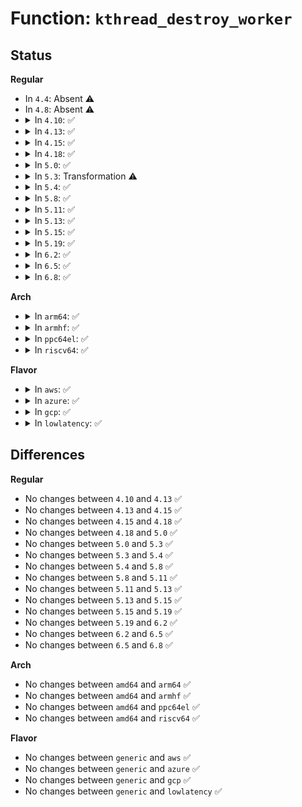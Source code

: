 # Function: <code>kthread_destroy_worker</code>

## Status
<b>Regular</b>
<ul>
<li>
In <code>4.4</code>: Absent ⚠️
</li>
<li>
In <code>4.8</code>: Absent ⚠️
</li>
<li>
<details>
<summary>In <code>4.10</code>: ✅</summary>

```c
void kthread_destroy_worker(struct kthread_worker *worker);
```

**Collision:** Unique Global

**Inline:** No

**Transformation:** False

**Instances:**

```
In kernel/kthread.c (ffffffff810a9640)
Location: kernel/kthread.c:1150
Inline: False
```
**Symbols:**

```
ffffffff810a9640-ffffffff810a96a8: kthread_destroy_worker (STB_GLOBAL)
```
</details>
</li>
<li>
<details>
<summary>In <code>4.13</code>: ✅</summary>

```c
void kthread_destroy_worker(struct kthread_worker *worker);
```

**Collision:** Unique Global

**Inline:** No

**Transformation:** False

**Instances:**

```
In kernel/kthread.c (ffffffff810a6320)
Location: kernel/kthread.c:1155
Inline: False
```
**Symbols:**

```
ffffffff810a6320-ffffffff810a636a: kthread_destroy_worker (STB_GLOBAL)
```
</details>
</li>
<li>
<details>
<summary>In <code>4.15</code>: ✅</summary>

```c
void kthread_destroy_worker(struct kthread_worker *worker);
```

**Collision:** Unique Global

**Inline:** No

**Transformation:** False

**Instances:**

```
In kernel/kthread.c (ffffffff810ac8b0)
Location: kernel/kthread.c:1160
Inline: False
```
**Symbols:**

```
ffffffff810ac8b0-ffffffff810ac8fa: kthread_destroy_worker (STB_GLOBAL)
```
</details>
</li>
<li>
<details>
<summary>In <code>4.18</code>: ✅</summary>

```c
void kthread_destroy_worker(struct kthread_worker *worker);
```

**Collision:** Unique Global

**Inline:** No

**Transformation:** False

**Instances:**

```
In kernel/kthread.c (ffffffff810b38c0)
Location: kernel/kthread.c:1178
Inline: False
Direct callers:
  - drivers/ptp/ptp_clock.c:ptp_clock_unregister
  - drivers/ptp/ptp_clock.c:ptp_clock_register
  - drivers/watchdog/watchdog_dev.c:watchdog_dev_exit
  - drivers/watchdog/watchdog_dev.c:watchdog_dev_init
```
**Symbols:**

```
ffffffff810b38c0-ffffffff810b3907: kthread_destroy_worker (STB_GLOBAL)
```
</details>
</li>
<li>
<details>
<summary>In <code>5.0</code>: ✅</summary>

```c
void kthread_destroy_worker(struct kthread_worker *worker);
```

**Collision:** Unique Global

**Inline:** No

**Transformation:** False

**Instances:**

```
In kernel/kthread.c (ffffffff810bcbc0)
Location: kernel/kthread.c:1180
Inline: False
Direct callers:
  - drivers/ptp/ptp_clock.c:ptp_clock_unregister
  - drivers/ptp/ptp_clock.c:ptp_clock_register
  - drivers/watchdog/watchdog_dev.c:watchdog_dev_exit
  - drivers/watchdog/watchdog_dev.c:watchdog_dev_init
```
**Symbols:**

```
ffffffff810bcbc0-ffffffff810bcc07: kthread_destroy_worker (STB_GLOBAL)
```
</details>
</li>
<li>
<details>
<summary>In <code>5.3</code>: Transformation ⚠️</summary>

```c
void kthread_destroy_worker(struct kthread_worker *worker);
```

**Collision:** Unique Global

**Inline:** No

**Transformation:** True

**Instances:**

```
In kernel/kthread.c (0)
Location: kernel/kthread.c:1190
Inline: False
Direct callers:
  - kernel/sched/psi.c:psi_trigger_destroy
  - drivers/ptp/ptp_clock.c:ptp_clock_unregister
  - drivers/ptp/ptp_clock.c:ptp_clock_register
  - drivers/watchdog/watchdog_dev.c:watchdog_dev_exit
  - drivers/watchdog/watchdog_dev.c:watchdog_dev_init
```
**Symbols:**

```
ffffffff810c3369-ffffffff810c338f: kthread_destroy_worker.cold (STB_LOCAL)
ffffffff810c2bb0-ffffffff810c2bfc: kthread_destroy_worker (STB_GLOBAL)
```
</details>
</li>
<li>
<details>
<summary>In <code>5.4</code>: ✅</summary>

```c
void kthread_destroy_worker(struct kthread_worker *worker);
```

**Collision:** Unique Global

**Inline:** No

**Transformation:** False

**Instances:**

```
In kernel/kthread.c (ffffffff810c8f20)
Location: kernel/kthread.c:1190
Inline: False
Direct callers:
  - kernel/sched/psi.c:psi_trigger_destroy
  - drivers/ptp/ptp_clock.c:ptp_clock_unregister
  - drivers/ptp/ptp_clock.c:ptp_clock_register
  - drivers/watchdog/watchdog_dev.c:watchdog_dev_exit
  - drivers/watchdog/watchdog_dev.c:watchdog_dev_init
```
**Symbols:**

```
ffffffff810c8f20-ffffffff810c8f6f: kthread_destroy_worker (STB_GLOBAL)
```
</details>
</li>
<li>
<details>
<summary>In <code>5.8</code>: ✅</summary>

```c
void kthread_destroy_worker(struct kthread_worker *worker);
```

**Collision:** Unique Global

**Inline:** No

**Transformation:** False

**Instances:**

```
In kernel/kthread.c (ffffffff810d0bb0)
Location: kernel/kthread.c:1226
Inline: False
Direct callers:
  - kernel/sched/psi.c:psi_trigger_destroy
  - drivers/ptp/ptp_clock.c:ptp_clock_unregister
  - drivers/ptp/ptp_clock.c:ptp_clock_register
  - drivers/watchdog/watchdog_dev.c:watchdog_dev_exit
  - drivers/watchdog/watchdog_dev.c:watchdog_dev_init
```
**Symbols:**

```
ffffffff810d0bb0-ffffffff810d0bff: kthread_destroy_worker (STB_GLOBAL)
```
</details>
</li>
<li>
<details>
<summary>In <code>5.11</code>: ✅</summary>

```c
void kthread_destroy_worker(struct kthread_worker *worker);
```

**Collision:** Unique Global

**Inline:** No

**Transformation:** False

**Instances:**

```
In kernel/kthread.c (ffffffff810cb410)
Location: kernel/kthread.c:1280
Inline: False
Direct callers:
  - drivers/spi/spi.c:spi_unregister_controller
  - drivers/ptp/ptp_clock.c:ptp_clock_unregister
  - drivers/ptp/ptp_clock.c:ptp_clock_register
  - drivers/watchdog/watchdog_dev.c:watchdog_dev_exit
  - drivers/watchdog/watchdog_dev.c:watchdog_dev_init
```
**Symbols:**

```
ffffffff810cb410-ffffffff810cb45f: kthread_destroy_worker (STB_GLOBAL)
```
</details>
</li>
<li>
<details>
<summary>In <code>5.13</code>: ✅</summary>

```c
void kthread_destroy_worker(struct kthread_worker *worker);
```

**Collision:** Unique Global

**Inline:** No

**Transformation:** False

**Instances:**

```
In kernel/kthread.c (ffffffff810cce30)
Location: kernel/kthread.c:1338
Inline: False
Direct callers:
  - drivers/spi/spi.c:spi_unregister_controller
  - drivers/spi/spi.c:spi_register_controller
  - drivers/ptp/ptp_clock.c:ptp_clock_unregister
  - drivers/ptp/ptp_clock.c:ptp_clock_register
  - drivers/watchdog/watchdog_dev.c:watchdog_dev_exit
  - drivers/watchdog/watchdog_dev.c:watchdog_dev_init
```
**Symbols:**

```
ffffffff810cce30-ffffffff810cce7f: kthread_destroy_worker (STB_GLOBAL)
```
</details>
</li>
<li>
<details>
<summary>In <code>5.15</code>: ✅</summary>

```c
void kthread_destroy_worker(struct kthread_worker *worker);
```

**Collision:** Unique Global

**Inline:** No

**Transformation:** False

**Instances:**

```
In kernel/kthread.c (ffffffff810e00b0)
Location: kernel/kthread.c:1338
Inline: False
Direct callers:
  - drivers/spi/spi.c:spi_unregister_controller
  - drivers/spi/spi.c:spi_register_controller
  - drivers/ptp/ptp_clock.c:ptp_clock_unregister
  - drivers/ptp/ptp_clock.c:ptp_clock_register
  - drivers/ptp/ptp_clock.c:ptp_clock_register
  - drivers/watchdog/watchdog_dev.c:watchdog_dev_exit
  - drivers/watchdog/watchdog_dev.c:watchdog_dev_init
```
**Symbols:**

```
ffffffff810e00b0-ffffffff810e00ff: kthread_destroy_worker (STB_GLOBAL)
```
</details>
</li>
<li>
<details>
<summary>In <code>5.19</code>: ✅</summary>

```c
void kthread_destroy_worker(struct kthread_worker *worker);
```

**Collision:** Unique Global

**Inline:** No

**Transformation:** False

**Instances:**

```
In kernel/kthread.c (ffffffff810fae30)
Location: kernel/kthread.c:1398
Inline: False
Direct callers:
  - drivers/spi/spi.c:spi_unregister_controller
  - drivers/spi/spi.c:spi_register_controller
  - drivers/ptp/ptp_clock.c:ptp_clock_unregister
  - drivers/ptp/ptp_clock.c:ptp_clock_register
  - drivers/ptp/ptp_clock.c:ptp_clock_register
  - drivers/watchdog/watchdog_dev.c:watchdog_dev_exit
  - drivers/watchdog/watchdog_dev.c:watchdog_dev_init
```
**Symbols:**

```
ffffffff810fae30-ffffffff810fae8e: kthread_destroy_worker (STB_GLOBAL)
```
</details>
</li>
<li>
<details>
<summary>In <code>6.2</code>: ✅</summary>

```c
void kthread_destroy_worker(struct kthread_worker *worker);
```

**Collision:** Unique Global

**Inline:** No

**Transformation:** False

**Instances:**

```
In kernel/kthread.c (ffffffff8111dca0)
Location: kernel/kthread.c:1398
Inline: False
Direct callers:
  - drivers/spi/spi.c:spi_unregister_controller
  - drivers/spi/spi.c:spi_register_controller
  - drivers/spi/spi.c:spi_controller_initialize_queue
  - drivers/ptp/ptp_clock.c:ptp_clock_unregister
  - drivers/ptp/ptp_clock.c:ptp_clock_register
  - drivers/ptp/ptp_clock.c:ptp_clock_register
  - drivers/watchdog/watchdog_dev.c:watchdog_dev_exit
  - drivers/watchdog/watchdog_dev.c:watchdog_dev_init
```
**Symbols:**

```
ffffffff8111dca0-ffffffff8111dcfe: kthread_destroy_worker (STB_GLOBAL)
```
</details>
</li>
<li>
<details>
<summary>In <code>6.5</code>: ✅</summary>

```c
void kthread_destroy_worker(struct kthread_worker *worker);
```

**Collision:** Unique Global

**Inline:** No

**Transformation:** False

**Instances:**

```
In kernel/kthread.c (ffffffff8112ae90)
Location: kernel/kthread.c:1403
Inline: False
Direct callers:
  - drivers/spi/spi.c:spi_unregister_controller
  - drivers/spi/spi.c:spi_register_controller
  - drivers/spi/spi.c:spi_controller_initialize_queue
  - drivers/ptp/ptp_clock.c:ptp_clock_unregister
  - drivers/ptp/ptp_clock.c:ptp_clock_register
  - drivers/ptp/ptp_clock.c:ptp_clock_register
  - drivers/watchdog/watchdog_dev.c:watchdog_dev_exit
  - drivers/watchdog/watchdog_dev.c:watchdog_dev_init
```
**Symbols:**

```
ffffffff8112ae90-ffffffff8112aeff: kthread_destroy_worker (STB_GLOBAL)
```
</details>
</li>
<li>
<details>
<summary>In <code>6.8</code>: ✅</summary>

```c
void kthread_destroy_worker(struct kthread_worker *worker);
```

**Collision:** Unique Global

**Inline:** No

**Transformation:** False

**Instances:**

```
In kernel/kthread.c (ffffffff811355b0)
Location: kernel/kthread.c:1420
Inline: False
Direct callers:
  - drivers/gpu/drm/drm_vblank.c:drm_vblank_init_release
  - drivers/spi/spi.c:spi_unregister_controller
  - drivers/spi/spi.c:spi_register_controller
  - drivers/spi/spi.c:spi_controller_initialize_queue
  - drivers/ptp/ptp_clock.c:ptp_clock_unregister
  - drivers/ptp/ptp_clock.c:ptp_clock_register
  - drivers/ptp/ptp_clock.c:ptp_clock_register
  - drivers/watchdog/watchdog_dev.c:watchdog_dev_exit
  - drivers/watchdog/watchdog_dev.c:watchdog_dev_init
```
**Symbols:**

```
ffffffff811355b0-ffffffff8113561f: kthread_destroy_worker (STB_GLOBAL)
```
</details>
</li>
</ul>
<b>Arch</b>
<ul>
<li>
<details>
<summary>In <code>arm64</code>: ✅</summary>

```c
void kthread_destroy_worker(struct kthread_worker *worker);
```

**Collision:** Unique Global

**Inline:** No

**Transformation:** False

**Instances:**

```
In kernel/kthread.c (ffff8000101286b8)
Location: kernel/kthread.c:1190
Inline: False
Direct callers:
  - kernel/sched/psi.c:psi_trigger_destroy
  - drivers/ptp/ptp_clock.c:ptp_clock_unregister
  - drivers/ptp/ptp_clock.c:ptp_clock_register
  - drivers/watchdog/watchdog_dev.c:watchdog_dev_exit
  - drivers/watchdog/watchdog_dev.c:watchdog_dev_init
```
**Symbols:**

```
ffff8000101286b8-ffff800010128724: kthread_destroy_worker (STB_GLOBAL)
```
</details>
</li>
<li>
<details>
<summary>In <code>armhf</code>: ✅</summary>

```c
void kthread_destroy_worker(struct kthread_worker *worker);
```

**Collision:** Unique Global

**Inline:** No

**Transformation:** False

**Instances:**

```
In kernel/kthread.c (c037abdc)
Location: kernel/kthread.c:1190
Inline: False
Direct callers:
  - kernel/sched/psi.c:psi_trigger_destroy
  - drivers/ptp/ptp_clock.c:ptp_clock_unregister
  - drivers/ptp/ptp_clock.c:ptp_clock_register
  - drivers/watchdog/watchdog_dev.c:watchdog_dev_exit
  - drivers/watchdog/watchdog_dev.c:watchdog_dev_init
```
**Symbols:**

```
c037abdc-c037ac60: kthread_destroy_worker (STB_GLOBAL)
```
</details>
</li>
<li>
<details>
<summary>In <code>ppc64el</code>: ✅</summary>

```c
void kthread_destroy_worker(struct kthread_worker *worker);
```

**Collision:** Unique Global

**Inline:** No

**Transformation:** False

**Instances:**

```
In kernel/kthread.c (c000000000173360)
Location: kernel/kthread.c:1190
Inline: False
Direct callers:
  - kernel/sched/psi.c:psi_trigger_destroy
  - drivers/ptp/ptp_clock.c:ptp_clock_unregister
  - drivers/ptp/ptp_clock.c:ptp_clock_register
  - drivers/watchdog/watchdog_dev.c:watchdog_dev_exit
  - drivers/watchdog/watchdog_dev.c:watchdog_dev_init
```
**Symbols:**

```
c000000000173360-c0000000001733e8: kthread_destroy_worker (STB_GLOBAL)
```
</details>
</li>
<li>
<details>
<summary>In <code>riscv64</code>: ✅</summary>

```c
void kthread_destroy_worker(struct kthread_worker *worker);
```

**Collision:** Unique Global

**Inline:** No

**Transformation:** False

**Instances:**

```
In kernel/kthread.c (ffffffe0000df484)
Location: kernel/kthread.c:1190
Inline: False
Direct callers:
  - kernel/sched/psi.c:psi_trigger_destroy
  - drivers/ptp/ptp_clock.c:ptp_clock_unregister
  - drivers/ptp/ptp_clock.c:ptp_clock_register
  - drivers/watchdog/watchdog_dev.c:watchdog_dev_exit
  - drivers/watchdog/watchdog_dev.c:watchdog_dev_init
```
**Symbols:**

```
ffffffe0000df484-ffffffe0000df4ea: kthread_destroy_worker (STB_GLOBAL)
```
</details>
</li>
</ul>
<b>Flavor</b>
<ul>
<li>
<details>
<summary>In <code>aws</code>: ✅</summary>

```c
void kthread_destroy_worker(struct kthread_worker *worker);
```

**Collision:** Unique Global

**Inline:** No

**Transformation:** False

**Instances:**

```
In kernel/kthread.c (ffffffff810c32a0)
Location: kernel/kthread.c:1190
Inline: False
Direct callers:
  - kernel/sched/psi.c:psi_trigger_destroy
  - drivers/ptp/ptp_clock.c:ptp_clock_unregister
  - drivers/ptp/ptp_clock.c:ptp_clock_register
  - drivers/watchdog/watchdog_dev.c:watchdog_dev_exit
  - drivers/watchdog/watchdog_dev.c:watchdog_dev_init
```
**Symbols:**

```
ffffffff810c32a0-ffffffff810c32ef: kthread_destroy_worker (STB_GLOBAL)
```
</details>
</li>
<li>
<details>
<summary>In <code>azure</code>: ✅</summary>

```c
void kthread_destroy_worker(struct kthread_worker *worker);
```

**Collision:** Unique Global

**Inline:** No

**Transformation:** False

**Instances:**

```
In kernel/kthread.c (ffffffff810b1ae0)
Location: kernel/kthread.c:1190
Inline: False
Direct callers:
  - kernel/sched/psi.c:psi_trigger_destroy
  - drivers/ptp/ptp_clock.c:ptp_clock_unregister
  - drivers/ptp/ptp_clock.c:ptp_clock_register
  - drivers/watchdog/watchdog_dev.c:watchdog_dev_exit
  - drivers/watchdog/watchdog_dev.c:watchdog_dev_init
```
**Symbols:**

```
ffffffff810b1ae0-ffffffff810b1b2f: kthread_destroy_worker (STB_GLOBAL)
```
</details>
</li>
<li>
<details>
<summary>In <code>gcp</code>: ✅</summary>

```c
void kthread_destroy_worker(struct kthread_worker *worker);
```

**Collision:** Unique Global

**Inline:** No

**Transformation:** False

**Instances:**

```
In kernel/kthread.c (ffffffff810c27f0)
Location: kernel/kthread.c:1190
Inline: False
Direct callers:
  - kernel/sched/psi.c:psi_trigger_destroy
  - drivers/ptp/ptp_clock.c:ptp_clock_unregister
  - drivers/ptp/ptp_clock.c:ptp_clock_register
  - drivers/watchdog/watchdog_dev.c:watchdog_dev_exit
  - drivers/watchdog/watchdog_dev.c:watchdog_dev_init
```
**Symbols:**

```
ffffffff810c27f0-ffffffff810c283f: kthread_destroy_worker (STB_GLOBAL)
```
</details>
</li>
<li>
<details>
<summary>In <code>lowlatency</code>: ✅</summary>

```c
void kthread_destroy_worker(struct kthread_worker *worker);
```

**Collision:** Unique Global

**Inline:** No

**Transformation:** False

**Instances:**

```
In kernel/kthread.c (ffffffff810cade0)
Location: kernel/kthread.c:1190
Inline: False
Direct callers:
  - kernel/sched/psi.c:psi_trigger_destroy
  - drivers/ptp/ptp_clock.c:ptp_clock_unregister
  - drivers/ptp/ptp_clock.c:ptp_clock_register
  - drivers/watchdog/watchdog_dev.c:watchdog_dev_exit
  - drivers/watchdog/watchdog_dev.c:watchdog_dev_init
```
**Symbols:**

```
ffffffff810cade0-ffffffff810cae2f: kthread_destroy_worker (STB_GLOBAL)
```
</details>
</li>
</ul>

## Differences
<b>Regular</b>
<ul>
<li>
No changes between <code>4.10</code> and <code>4.13</code> ✅
</li>
<li>
No changes between <code>4.13</code> and <code>4.15</code> ✅
</li>
<li>
No changes between <code>4.15</code> and <code>4.18</code> ✅
</li>
<li>
No changes between <code>4.18</code> and <code>5.0</code> ✅
</li>
<li>
No changes between <code>5.0</code> and <code>5.3</code> ✅
</li>
<li>
No changes between <code>5.3</code> and <code>5.4</code> ✅
</li>
<li>
No changes between <code>5.4</code> and <code>5.8</code> ✅
</li>
<li>
No changes between <code>5.8</code> and <code>5.11</code> ✅
</li>
<li>
No changes between <code>5.11</code> and <code>5.13</code> ✅
</li>
<li>
No changes between <code>5.13</code> and <code>5.15</code> ✅
</li>
<li>
No changes between <code>5.15</code> and <code>5.19</code> ✅
</li>
<li>
No changes between <code>5.19</code> and <code>6.2</code> ✅
</li>
<li>
No changes between <code>6.2</code> and <code>6.5</code> ✅
</li>
<li>
No changes between <code>6.5</code> and <code>6.8</code> ✅
</li>
</ul>
<b>Arch</b>
<ul>
<li>
No changes between <code>amd64</code> and <code>arm64</code> ✅
</li>
<li>
No changes between <code>amd64</code> and <code>armhf</code> ✅
</li>
<li>
No changes between <code>amd64</code> and <code>ppc64el</code> ✅
</li>
<li>
No changes between <code>amd64</code> and <code>riscv64</code> ✅
</li>
</ul>
<b>Flavor</b>
<ul>
<li>
No changes between <code>generic</code> and <code>aws</code> ✅
</li>
<li>
No changes between <code>generic</code> and <code>azure</code> ✅
</li>
<li>
No changes between <code>generic</code> and <code>gcp</code> ✅
</li>
<li>
No changes between <code>generic</code> and <code>lowlatency</code> ✅
</li>
</ul>
